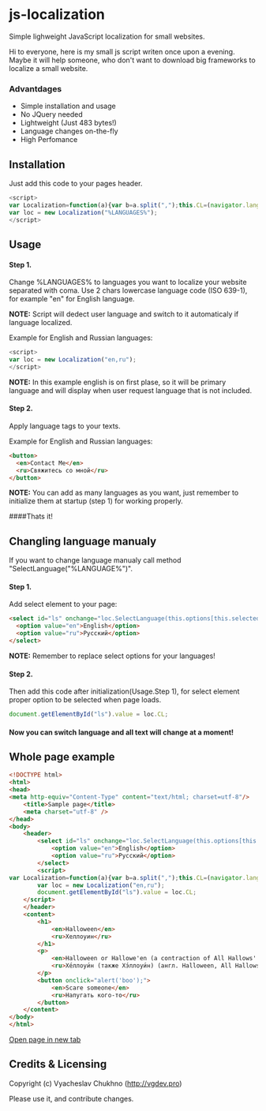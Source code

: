 # js-localization
Simple lighweight JavaScript localization for small websites.

Hi to everyone, here is my small js script writen once upon a evening. Maybe it will help someone, who don't want to download big frameworks to localize a small website. 

### Advantdages
* Simple installation and usage
* No JQuery needed
* Lightweight (Just 483 bytes!)
* Language changes on-the-fly
* High Perfomance


## Installation

Just add this code to your pages header.

```javascript
<script>
var Localization=function(a){var b=a.split(",");this.CL=(navigator.language||navigator.userLanguage).slice(0,2),this.SelectLanguage=function(a){if(b.includes(a)){var c=document.getElementById("loc");c&&c.remove();var d=document.createElement("style");d.id="loc";var e=a+"{display:inline-block;}";b.forEach(function(b){b!=a&&(e+=b+",")}),d.innerHTML=e.slice(0,-1)+"{display:none;}",document.head.appendChild(d),this.CL=a}else this.SelectLanguage(b[0])},this.SelectLanguage(this.CL)};
var loc = new Localization("%LANGUAGES%");
</script>
```

## Usage

#### Step 1. 
Change %LANGUAGES% to languages you want to localize your website separated with coma. Use 2 chars lowercase language code (ISO 639-1), for example "en" for English language.

**NOTE:** Script will dedect user language and switch to it automaticaly if language localized.

Example for English and Russian languages:
```javascript
<script>
var loc = new Localization("en,ru");
</script>
```

**NOTE:** In this example english is on first plase, so it will be primary language and will display when user request language that is not included.

#### Step 2. 
Apply language tags to your texts.

Example for English and Russian languages:
```html
<button>
  <en>Contact Me</en>
  <ru>Свяжитесь со мной</ru>
</button>
```

**NOTE:** You can add as many languages as you want, just remember to initialize them at startup (step 1) for working properly.

####Thats it!

## Changling language manualy

If you want to change language manualy call method "SelectLanguage("%LANGUAGE%")".

#### Step 1. 
Add select element to your page:

```html
<select id="ls" onchange="loc.SelectLanguage(this.options[this.selectedIndex].value)">
  <option value="en">English</option>
  <option value="ru">Русский</option>
</select>
```

**NOTE:** Remember to replace select options for your languages!

#### Step 2. 
Then add this code after initialization(Usage.Step 1), for select element proper option to be selected when page loads.

```javascript
document.getElementById("ls").value = loc.CL;
```

#### Now you can switch language and all text will change at a moment!

## Whole page example

```html
<!DOCTYPE html>
<html>
<head>
<meta http-equiv="Content-Type" content="text/html; charset=utf-8"/>
    <title>Sample page</title>
	<meta charset="utf-8" />
</head>
<body>
    <header>
        <select id="ls" onchange="loc.SelectLanguage(this.options[this.selectedIndex].value)">
            <option value="en">English</option>
            <option value="ru">Русский</option>
        </select>
	    <script>
var Localization=function(a){var b=a.split(",");this.CL=(navigator.language||navigator.userLanguage).slice(0,2),this.SelectLanguage=function(a){if(b.includes(a)){var c=document.getElementById("loc");c&&c.remove();var d=document.createElement("style");d.id="loc";var e=a+"{display:inline-block;}";b.forEach(function(b){b!=a&&(e+=b+",")}),d.innerHTML=e.slice(0,-1)+"{display:none;}",document.head.appendChild(d),this.CL=a}else this.SelectLanguage(b[0])},this.SelectLanguage(this.CL)};
        var loc = new Localization("en,ru");
        document.getElementById("ls").value = loc.CL;
    </script>
    </header>
    <content>
        <h1>
            <en>Halloween</en>
            <ru>Хеллоуин</ru>
        </h1>
        <p>
            <en>Halloween or Hallowe'en (a contraction of All Hallows' Evening), also known as Allhalloween, All Hallows' Eve, or All Saints' Eve, is a celebration observed in a number of countries on 31 October, the eve of the Western Christian feast of All Hallows' Day. </en>
            <ru>Хе́ллоуи́н (также Хэ́ллоуи́н) (англ. Halloween, All Hallows' Eve или All Saints' Eve) — современный праздник, восходящий к традициям древних кельтов Ирландии и Шотландии, история которого началась на территории современных Великобритании и Северной Ирландии. </ru>
        </p>
        <button onclick="alert('boo');">
            <en>Scare someone</en>
            <ru>Напугать кого-то</ru>
        </button>
    </content>
</body>
</html>
```
[Open page in new tab](http://htmlpreview.github.io/?https://github.com/vgdevie/js-localization/blob/master/sample.html)

## Credits & Licensing

Copyright (c) Vyacheslav Chukhno (http://vgdev.pro)

Please use it, and contribute changes.

